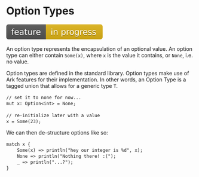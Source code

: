 # Option Types
![Feature In Progress](Badge_InProgress.svg)

An option type represents the encapsulation of an optional value. An option type can either contain `Some(x)`, where `x` is the value it contains, or `None`, i.e. no value.

Option types are defined in the standard library. Option types make use of Ark features for their implementation. In other words, an Option Type is a tagged union that allows for a generic type `T`.

```
// set it to none for now...
mut x: Option<int> = None;

// re-initialize later with a value
x = Some(23);
```

We can then de-structure options like so:

```
match x {
    Some(x) => println("hey our integer is %d", x);
    None => println("Nothing there! :(");
    _ => println("...?");
}
```
